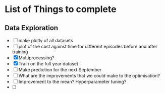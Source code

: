 # List of Things to complete


## Data Exploration
- [ ] make plotly of all datasets
- [ ] plot of the cost against time for different episodes before and after training
- [x] Multiprocessing?
- [x] Train on the full year dataset
- [ ] Make prediction for the next September
- [ ] What are the improvements that we could make to the optimisation?
- [ ] Improvement to the mean? Hyperparameter tuning?
- [ ]

